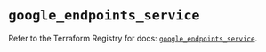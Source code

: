 # `google_endpoints_service`

Refer to the Terraform Registry for docs: [`google_endpoints_service`](https://registry.terraform.io/providers/hashicorp/google/6.26.0/docs/resources/endpoints_service).
